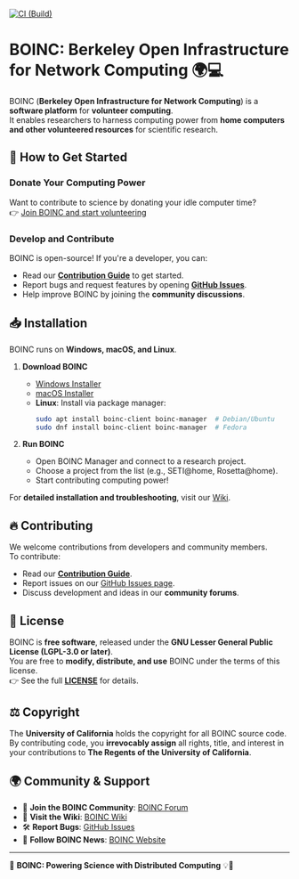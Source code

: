 [![CI (Build)](https://github.com/BOINC/boinc/actions/workflows/ci.yml/badge.svg)](https://github.com/BOINC/boinc/actions/workflows/ci.yml)

# BOINC: Berkeley Open Infrastructure for Network Computing 🌍💻

BOINC (**Berkeley Open Infrastructure for Network Computing**) is a **software platform** for **volunteer computing**.  
It enables researchers to harness computing power from **home computers and other volunteered resources** for scientific research.

## 🚀 How to Get Started
### **Donate Your Computing Power**
Want to contribute to science by donating your idle computer time?  
👉 [Join BOINC and start volunteering](https://boinc.berkeley.edu)

### **Develop and Contribute**
BOINC is open-source! If you're a developer, you can:
- Read our **[Contribution Guide](CONTRIBUTING.md)** to get started.
- Report bugs and request features by opening **[GitHub Issues](https://github.com/BOINC/boinc/issues)**.
- Help improve BOINC by joining the **community discussions**.

## 📥 Installation
BOINC runs on **Windows, macOS, and Linux**.

1. **Download BOINC**
   - [Windows Installer](https://boinc.berkeley.edu/download.php)
   - [macOS Installer](https://boinc.berkeley.edu/download.php)
   - **Linux**: Install via package manager:
     ```sh
     sudo apt install boinc-client boinc-manager  # Debian/Ubuntu
     sudo dnf install boinc-client boinc-manager  # Fedora
     ```

2. **Run BOINC**
   - Open BOINC Manager and connect to a research project.
   - Choose a project from the list (e.g., SETI@home, Rosetta@home).
   - Start contributing computing power!

For **detailed installation and troubleshooting**, visit our [Wiki](https://github.com/BOINC/boinc/wiki).

## 🔥 Contributing
We welcome contributions from developers and community members.  
To contribute:
- Read our **[Contribution Guide](CONTRIBUTING.md)**.
- Report issues on our [GitHub Issues page](https://github.com/BOINC/boinc/issues).
- Discuss development and ideas in our **community forums**.

## 📜 License
BOINC is **free software**, released under the **GNU Lesser General Public License (LGPL-3.0 or later)**.  
You are free to **modify, distribute, and use** BOINC under the terms of this license.  
👉 See the full **[LICENSE](LICENSE)** for details.

## ⚖️ Copyright
The **University of California** holds the copyright for all BOINC source code.  
By contributing code, you **irrevocably assign** all rights, title, and interest in your contributions to **The Regents of the University of California**.

## 🌍 Community & Support
- 💬 **Join the BOINC Community**: [BOINC Forum](https://boinc.berkeley.edu/forum_index.php)
- 📝 **Visit the Wiki**: [BOINC Wiki](https://github.com/BOINC/boinc/wiki)
- 🛠 **Report Bugs**: [GitHub Issues](https://github.com/BOINC/boinc/issues)
- 📢 **Follow BOINC News**: [BOINC Website](https://boinc.berkeley.edu/)

---

💙 **BOINC: Powering Science with Distributed Computing** 💡🔬

